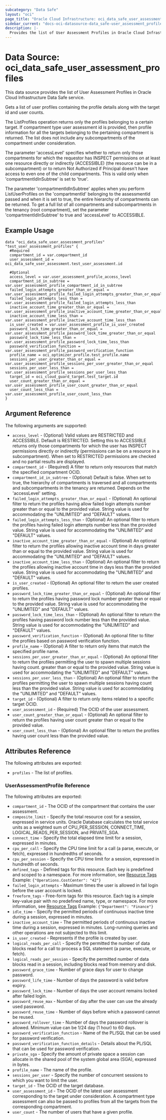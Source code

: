 ```yaml
---
subcategory: "Data Safe"
layout: "oci"
page_title: "Oracle Cloud Infrastructure: oci_data_safe_user_assessment_profiles"
sidebar_current: "docs-oci-datasource-data_safe-user_assessment_profiles"
description: |-
  Provides the list of User Assessment Profiles in Oracle Cloud Infrastructure Data Safe service
---
```


# Data Source: oci_data_safe_user_assessment_profiles
This data source provides the list of User Assessment Profiles in Oracle Cloud Infrastructure Data Safe service.

Gets a list of user profiles containing the profile details along with the target id and user counts.

The ListProfiles operation returns only the profiles belonging to a certain target. If compartment type user assessment
id is provided, then profile information for all the targets belonging to the pertaining compartment is returned.
The list does not include any subcompartments of the compartment under consideration.

The parameter 'accessLevel' specifies whether to return only those compartments for which the requestor has
INSPECT permissions on at least one resource directly or indirectly (ACCESSIBLE) (the resource can be in a
subcompartment) or to return Not Authorized if Principal doesn't have access to even one of the child compartments.
This is valid only when 'compartmentIdInSubtree' is set to 'true'.

The parameter 'compartmentIdInSubtree' applies when you perform ListUserProfiles on the 'compartmentId' belonging
to the assessmentId passed and when it is set to true, the entire hierarchy of compartments can be returned.
To get a full list of all compartments and subcompartments in the tenancy (root compartment), set the parameter
'compartmentIdInSubtree' to true and 'accessLevel' to ACCESSIBLE.


## Example Usage

```hcl
data "oci_data_safe_user_assessment_profiles" "test_user_assessment_profiles" {
  #Required
  compartment_id = var.compartment_id
  user_assessment_id = oci_data_safe_user_assessment.test_user_assessment.id

  #Optional
  access_level = var.user_assessment_profile_access_level
  compartment_id_in_subtree = var.user_assessment_profile_compartment_id_in_subtree
  failed_login_attempts_greater_than_or_equal = var.user_assessment_profile_failed_login_attempts_greater_than_or_equal
  failed_login_attempts_less_than = var.user_assessment_profile_failed_login_attempts_less_than
  inactive_account_time_greater_than_or_equal = var.user_assessment_profile_inactive_account_time_greater_than_or_equal
  inactive_account_time_less_than = var.user_assessment_profile_inactive_account_time_less_than
  is_user_created = var.user_assessment_profile_is_user_created
  password_lock_time_greater_than_or_equal = var.user_assessment_profile_password_lock_time_greater_than_or_equal
  password_lock_time_less_than = var.user_assessment_profile_password_lock_time_less_than
  password_verification_function = var.user_assessment_profile_password_verification_function
  profile_name = oci_optimizer_profile.test_profile.name
  sessions_per_user_greater_than_or_equal = var.user_assessment_profile_sessions_per_user_greater_than_or_equal
  sessions_per_user_less_than = var.user_assessment_profile_sessions_per_user_less_than
  target_id = oci_cloud_guard_target.test_target.id
  user_count_greater_than_or_equal = var.user_assessment_profile_user_count_greater_than_or_equal
  user_count_less_than = var.user_assessment_profile_user_count_less_than
}
```

## Argument Reference

The following arguments are supported:

* `access_level` - (Optional) Valid values are RESTRICTED and ACCESSIBLE. Default is RESTRICTED. Setting this to ACCESSIBLE returns only those compartments for which the user has INSPECT permissions directly or indirectly (permissions can be on a resource in a subcompartment). When set to RESTRICTED permissions are checked and no partial results are displayed.
* `compartment_id` - (Required) A filter to return only resources that match the specified compartment OCID.
* `compartment_id_in_subtree` - (Optional) Default is false. When set to true, the hierarchy of compartments is traversed and all compartments and subcompartments in the tenancy are returned. Depends on the 'accessLevel' setting.
* `failed_login_attempts_greater_than_or_equal` - (Optional) An optional filter to return the profiles having allow failed login attempts number greater than or equal to the provided value. String value is used for accommodating the "UNLIMITED" and "DEFAULT" values.
* `failed_login_attempts_less_than` - (Optional) An optional filter to return the profiles having failed login attempts number less than the provided value. String value is used for accommodating the "UNLIMITED" and "DEFAULT" values.
* `inactive_account_time_greater_than_or_equal` - (Optional) An optional filter to return the profiles allowing inactive account time in days greater than or equal to the provided value. String value is used for accommodating the "UNLIMITED" and "DEFAULT" values.
* `inactive_account_time_less_than` - (Optional) An optional filter to return the profiles  allowing inactive account time in days less than the provided value. String value is used for accommodating the "UNLIMITED" and "DEFAULT" values.
* `is_user_created` - (Optional) An optional filter to return the user created profiles.
* `password_lock_time_greater_than_or_equal` - (Optional) An optional filter to return the profiles having password lock number greater than or equal to the provided value. String value is used for accommodating the "UNLIMITED" and "DEFAULT" values.
* `password_lock_time_less_than` - (Optional) An optional filter to return the profiles having password lock number less than the provided value. String value is used for accommodating the "UNLIMITED" and "DEFAULT" values.
* `password_verification_function` - (Optional) An optional filter to filter the profiles based on password verification function.
* `profile_name` - (Optional) A filter to return only items that match the specified profile name.
* `sessions_per_user_greater_than_or_equal` - (Optional) An optional filter to return the profiles permitting the user to spawn multiple sessions having count. greater than or equal to the provided value. String value is used for accommodating the "UNLIMITED" and "DEFAULT" values.
* `sessions_per_user_less_than` - (Optional) An optional filter to return the profiles permitting the user to spawn multiple sessions having count less than the provided value. String value is used for accommodating the "UNLIMITED" and "DEFAULT" values.
* `target_id` - (Optional) A filter to return only items related to a specific target OCID.
* `user_assessment_id` - (Required) The OCID of the user assessment.
* `user_count_greater_than_or_equal` - (Optional) An optional filter to return the profiles having user count greater than or equal to the provided value.
* `user_count_less_than` - (Optional) An optional filter to return the profiles having user count less than the provided value.


## Attributes Reference

The following attributes are exported:

* `profiles` - The list of profiles.

### UserAssessmentProfile Reference

The following attributes are exported:

* `compartment_id` - The OCID of the compartment that contains the user assessment.
* `composite_limit` - Specify the total resource cost for a session, expressed in service units. Oracle Database calculates the total service units as a weighted sum of CPU_PER_SESSION, CONNECT_TIME, LOGICAL_READS_PER_SESSION, and PRIVATE_SGA.
* `connect_time` - Specify the total elapsed time limit for a session, expressed in minutes.
* `cpu_per_call` - Specify the CPU time limit for a call (a parse, execute, or fetch), expressed in hundredths of seconds.
* `cpu_per_session` - Specify the CPU time limit for a session, expressed in hundredth of seconds.
* `defined_tags` - Defined tags for this resource. Each key is predefined and scoped to a namespace. For more information, see [Resource Tags](https://docs.cloud.oracle.com/iaas/Content/General/Concepts/resourcetags.htm)  Example: `{"Operations.CostCenter": "42"}`
* `failed_login_attempts` - Maximum times the user is allowed in fail login before the user account is locked.
* `freeform_tags` - Free-form tags for this resource. Each tag is a simple key-value pair with no predefined name, type, or namespace. For more information, see [Resource Tags](https://docs.cloud.oracle.com/iaas/Content/General/Concepts/resourcetags.htm)  Example: `{"Department": "Finance"}`
* `idle_time` - Specify the permitted periods of continuous inactive time during a  session, expressed in minutes.
* `inactive_account_time` - The permitted periods of continuous inactive time during a session, expressed in minutes. Long-running queries and other operations are not subjected to this limit.
* `is_user_created` - Represents if the profile is created by user.
* `logical_reads_per_call` - Specify the permitted the number of data blocks read for a call to process a SQL statement (a parse, execute, or fetch).
* `logical_reads_per_session` - Specify the permitted number of data blocks read in a session, including blocks read from memory and disk.
* `password_grace_time` - Number of grace days for user to change password.
* `password_life_time` - Number of days the password is valid before expiry.
* `password_lock_time` - Number of days the user account remains locked after failed login.
* `password_reuse_max` - Number of day after the user can use the already used password.
* `password_reuse_time` - Number of days before which a password cannot be reused.
* `password_rollover_time` - Number of days the password rollover is allowed. Minimum value can be 1/24 day (1 hour) to 60 days.
* `password_verification_function` - Name of the PL/SQL that can be used for password verification.
* `password_verification_function_details` - Details about the PL/SQL that can be used for password verification.
* `private_sga` - Specify the amount of private space a session can allocate in the shared pool of the system global area (SGA), expressed in bytes.
* `profile_name` - The name of the profile.
* `sessions_per_user` - Specify the number of concurrent sessions to which you want to limit the user.
* `target_id` - The OCID of the target database.
* `user_assessment_id` - The OCID of the latest user assessment corresponding to the target under consideration. A compartment  type assessment can also be passed to profiles from all the targets from the corresponding compartment.
* `user_count` - The number of users that have a given profile.
